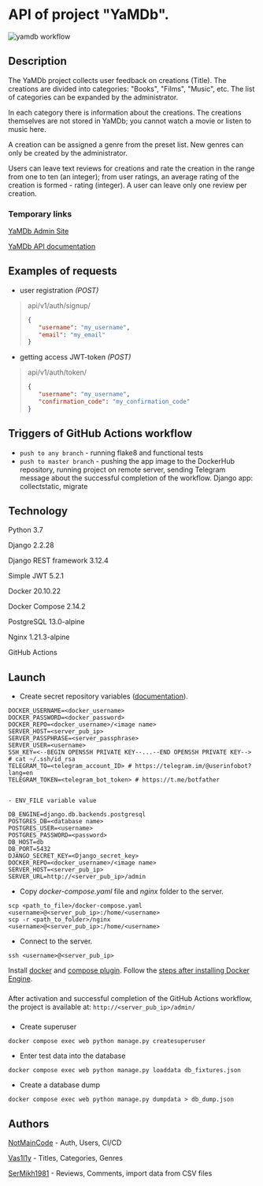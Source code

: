 # API of project "YaMDb".

![yamdb workflow](https://github.com/NotMainCode/yamdb_final/actions/workflows/yamdb_workflow.yaml/badge.svg)

## Description

The YaMDb project collects user feedback on creations (Title).
The creations are divided into categories: "Books", "Films", "Music", etc.
The list of categories can be expanded by the administrator.

In each category there is information about the creations.
The creations themselves are not stored in YaMDb;
you cannot watch a movie or listen to music here.

A creation can be assigned a genre from the preset list.
New genres can only be created by the administrator.

Users can leave text reviews for creations
and rate the creation in the range from one to ten (an integer);
from user ratings, an average rating of the creation is formed - rating (integer).
A user can leave only one review per creation.

### Temporary links

[YaMDb Admin Site](http://51.250.102.37//admin)

[YaMDb API documentation](http://51.250.102.37//redoc)

## Examples of requests

- user registration *(POST)*
>api/v1/auth/signup/ 
>```json
>{
>    "username": "my_username",
>    "email": "my_email"
>}
>```

- getting access JWT-token *(POST)*
>api/v1/auth/token/ 
>```json
>{
>    "username": "my_username",
>    "confirmation_code": "my_confirmation_code"
>}
>```

## Triggers of GitHub Actions workflow
- ```push to any branch``` - running flake8 and functional tests
- ```push to master branch``` - pushing the app image to the DockerHub repository, 
running project on remote server, sending Telegram message about the successful completion of the workflow.
Django app: collectstatic, migrate

## Technology

Python 3.7

Django 2.2.28

Django REST framework 3.12.4

Simple JWT 5.2.1

Docker 20.10.22

Docker Compose 2.14.2

PostgreSQL 13.0-alpine

Nginx 1.21.3-alpine

GitHub Actions

## Launch

- Create secret repository variables ([documentation](https://docs.github.com/en/actions/learn-github-actions/variables#creating-configuration-variables-for-an-environment)).
```
DOCKER_USERNAME=<docker_username>
DOCKER_PASSWORD=<docker_password>
DOCKER_REPO=<docker_username>/<image name>
SERVER_HOST=<server_pub_ip>
SERVER_PASSPHRASE=<server_passphrase>
SERVER_USER=<username>
SSH_KEY=<--BEGIN OPENSSH PRIVATE KEY--...--END OPENSSH PRIVATE KEY--> # cat ~/.ssh/id_rsa
TELEGRAM_TO=<telegram_account_ID> # https://telegram.im/@userinfobot?lang=en
TELEGRAM_TOKEN=<telegram_bot_token> # https://t.me/botfather


- ENV_FILE variable value

DB_ENGINE=django.db.backends.postgresql
POSTGRES_DB=<database name>
POSTGRES_USER=<username>
POSTGRES_PASSWORD=<password> 
DB_HOST=db
DB_PORT=5432
DJANGO_SECRET_KEY=<Django_secret_key>
DOCKER_REPO=<docker_username>/<image name>
SERVER_HOST=<server_pub_ip>
SERVER_URL=http://<server_pub_ip>/admin
```


- Copy *docker-compose.yaml* file and *nginx* folder to the server.
```shell
scp <path_to_file>/docker-compose.yaml <username>@<server_pub_ip>:/home/<username>
scp -r <path_to_folder>/nginx <username>@<server_pub_ip>:/home/<username>
```

- Connect to the server.
```shell
ssh <username>@<server_pub_ip>
```

Install [docker](https://docs.docker.com/engine/install/ubuntu/)
and [compose plugin](https://docs.docker.com/compose/install/linux/#install-the-plugin-manually).
Follow the [steps after installing Docker Engine](https://docs.docker.com/engine/install/linux-postinstall/).
###

After activation and successful completion of the GitHub Actions workflow,
the project is available at: ```http://<server_pub_ip>/admin/```

###

- Create superuser
```shell
docker compose exec web python manage.py createsuperuser
```

- Enter test data into the database
```shell
docker compose exec web python manage.py loaddata db_fixtures.json
```

- Create a database dump
```shell
docker compose exec web python manage.py dumpdata > db_dump.json
```

## Authors

[NotMainCode](https://github.com/NotMainCode) - Auth, Users, CI/CD

[Vas1l1y](https://github.com/Vas1l1y) - Titles, Categories, Genres

[SerMikh1981](https://github.com/SerMikh1981) - Reviews, Comments, import data from CSV files
